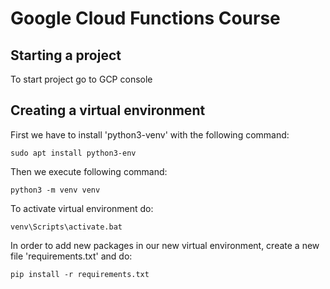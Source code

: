 # Google Cloud Functions Course
## Starting a project
To start project go to GCP console
## Creating a virtual environment
First we have to install 'python3-venv' with the following command:
```
sudo apt install python3-env
```
Then we execute following command:
```
python3 -m venv venv
```
To activate virtual environment do:
```
venv\Scripts\activate.bat
```
In order to add new packages in our new virtual environment,
create a new file 'requirements.txt' and do:
```
pip install -r requirements.txt
```

